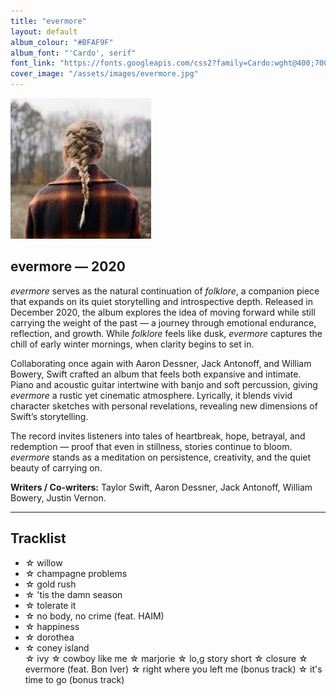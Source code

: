 ```yaml
---
title: "evermore"
layout: default
album_colour: "#BFAF9F"
album_font: "'Cardo', serif"
font_link: "https://fonts.googleapis.com/css2?family=Cardo:wght@400;700&display=swap"
cover_image: "/assets/images/evermore.jpg"
---
```


![evermore album cover](/assets/images/evermore.jpg)

## evermore — 2020

*evermore* serves as the natural continuation of *folklore*, a companion piece that expands on its quiet storytelling and introspective depth. Released in December 2020, the album explores the idea of moving forward while still carrying the weight of the past — a journey through emotional endurance, reflection, and growth. While *folklore* feels like dusk, *evermore* captures the chill of early winter mornings, when clarity begins to set in.

Collaborating once again with Aaron Dessner, Jack Antonoff, and William Bowery, Swift crafted an album that feels both expansive and intimate. Piano and acoustic guitar intertwine with banjo and soft percussion, giving *evermore* a rustic yet cinematic atmosphere. Lyrically, it blends vivid character sketches with personal revelations, revealing new dimensions of Swift’s storytelling.

The record invites listeners into tales of heartbreak, hope, betrayal, and redemption — proof that even in stillness, stories continue to bloom. *evermore* stands as a meditation on persistence, creativity, and the quiet beauty of carrying on.

**Writers / Co-writers:** Taylor Swift, Aaron Dessner, Jack Antonoff, William Bowery, Justin Vernon.

---

## Tracklist  

<ul>
<li>☆ willow</li>
<li>☆ champagne problems</li>
<li>☆ gold rush</li>
<li>☆ 'tis the damn season</li>
<li>☆ tolerate it</li>
<li>☆ no body, no crime (feat. HAIM)</li>
<li>☆ happiness</li>
<li>☆ dorothea</li>
<li>☆ coney island</li>
</li>☆ ivy</li>
</li>☆ cowboy like me</li>
</li>☆ marjorie</li>
</li>☆ lo,g story short</li>
</li>☆ closure</li>
</li>☆ evermore (feat. Bon Iver)</li>
</li>☆ right where you left me (bonus track)</li>
</li>☆ it's time to go (bonus track)</li>
<ul>

